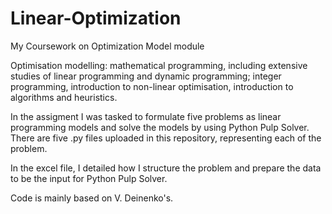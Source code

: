# Linear-Optimization
My Coursework on Optimization Model module

Optimisation modelling: mathematical programming, including extensive studies of linear programming and dynamic programming; integer programming, introduction to non-linear optimisation, introduction to algorithms and heuristics.

In the assigment I was tasked to formulate five problems as linear programming models and solve the models by using Python Pulp Solver. There are five .py files uploaded in this repository, representing each of the problem.

In the excel file, I detailed how I structure the problem and prepare the data to be the input for Python Pulp Solver.

Code is mainly based on V. Deinenko's.
